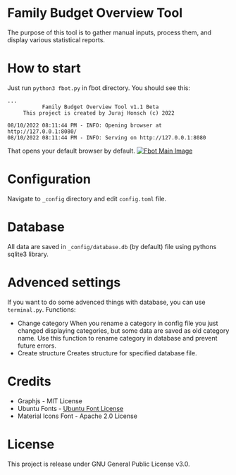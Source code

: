 # Family Budget Overview Tool
The purpose of this tool is to gather manual inputs, process them, and display various statistical reports.

# How to start
Just run `python3 fbot.py` in fbot directory. You should see this:

    ...
               Family Budget Overview Tool v1.1 Beta          
         This project is created by Juraj Honsch (c) 2022     
    
    08/10/2022 08:11:44 PM - INFO: Opening browser at http://127.0.0.1:8080/
    08/10/2022 08:11:44 PM - INFO: Serving on http://127.0.0.1:8080
That opens your default browser by default.
[![Fbot Main Image](fbot_main "Fbot Main Image")](fbot_main.png "Fbot Main Image")

# Configuration
Navigate to `_config` directory and edit `config.toml` file.

# Database
All data are saved in `_config/database.db` (by default) file using pythons sqlite3 library.

# Advenced settings
If you want to do some advenced things with database, you can use `terminal.py`. Functions:
* Change category
	When you rename a category in config file you just changed displaying categories, but some data are saved as old category name. Use this function to rename category in database and prevent future errors.
* Create structure
	Creates structure for specified database file.

# Credits
* Graphjs - MIT License
* Ubuntu Fonts - [Ubuntu Font License](http://font.ubuntu.com/ufl/ "Ubuntu Font License")
* Material Icons Font - Apache 2.0 License

# License
This project is release under GNU General Public License v3.0.
